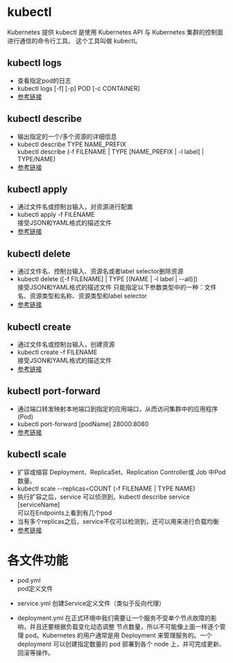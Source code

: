 # kubectl
Kubernetes 提供 kubectl 是使用 Kubernetes API 与 Kubernetes 集群的控制面进行通信的命令行工具。
这个工具叫做 kubectl。

## kubectl logs 
  - 查看指定pod的日志
  - kubectl logs [-f] [-p] POD [-c CONTAINER]
  - [参考链接](https://hardocs.com/d/kubernetes/154-kubectl_logs.html)

## kubectl describe  
  - 输出指定的一个/多个资源的详细信息  
  - kubectl describe TYPE NAME_PREFIX  
    kubectl describe (-f FILENAME | TYPE [NAME_PREFIX | -l label] | TYPE/NAME)
  - [参考链接](https://hardocs.com/d/kubernetes/149-kubectl_describe.html)

## kubectl apply
  - 通过文件名或控制台输入，对资源进行配置
  - kubectl apply -f FILENAME  
    接受JSON和YAML格式的描述文件
  - [参考链接](https://hardocs.com/d/kubernetes/199-kubectl_apply.html)

## kubectl delete
  - 通过文件名、控制台输入、资源名或者label selector删除资源
  - kubectl delete ([-f FILENAME] | TYPE [(NAME | -l label | --all)])  
    接受JSON和YAML格式的描述文件
    只能指定以下参数类型中的一种：文件名、资源类型和名称、资源类型和label selector
  - [参考链接](https://hardocs.com/d/kubernetes/148-kubectl_delete.html)

## kubectl create
  - 通过文件名或控制台输入，创建资源
  - kubectl create -f FILENAME  
    接受JSON和YAML格式的描述文件
  - [参考链接](https://hardocs.com/d/kubernetes/147-kubectl_create.html)

## kubectl port-forward
  - 通过端口转发映射本地端口到指定的应用端口，从而访问集群中的应用程序(Pod)
  - kubectl port-forward [podName] 28000:8080
  - [参考链接](http://blog.itpub.net/28624388/viewspace-2156435/) 

## kubectl scale
  - 扩容或缩容 Deployment、ReplicaSet、Replication Controller或 Job 中Pod数量。
  - kubectl scale --replicas=COUNT (-f FILENAME | TYPE NAME)  
  - 执行扩容之后，service 可以侦测到，kubectl describe service [serviceName]  
    可以在Endpoints上看到有几个pod  
  - 当有多个replicas之后，service不仅可以检测到，还可以用来进行负载均衡
  - [参考链接](http://docs.kubernetes.org.cn/664.html)

# 各文件功能
- pod.yml  
  pod定义文件 
  
- service.yml
  创建Service定义文件（类似于反向代理）
  
- deployment.yml
  在正式环境中我们需要让一个服务不受单个节点故障的影响，并且还要根据负载变化动态调整
  节点数量，所以不可能像上面一样逐个管理 pod。Kubernetes 的用户通常是用 
  Deployment 来管理服务的。一个 deployment 可以创建指定数量的 pod 部署到各个 
  node 上，并可完成更新、回滚等操作。  

  

